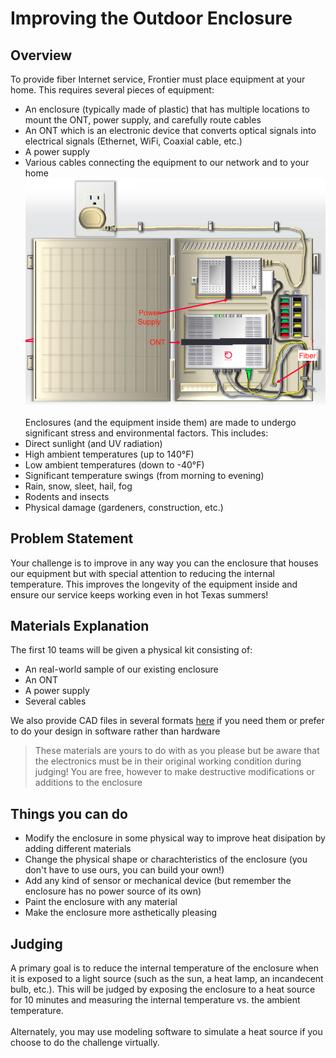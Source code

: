 # Improving the Outdoor Enclosure
## Overview
To provide fiber Internet service, Frontier must place equipment at your home. This requires several pieces of equipment:
- An enclosure (typically made of plastic) that has multiple locations to mount the ONT, power supply, and carefully route cables
- An ONT which is an electronic device that converts optical signals into electrical signals (Ethernet, WiFi, Coaxial cable, etc.)
- A power supply
- Various cables connecting the equipment to our network and to your home
![Alt Image of ONT inside an enclosure](enclosure.png)
<br><br>
Enclosures (and the equipment inside them) are made to undergo significant stress and environmental factors. This includes:
- Direct sunlight (and UV radiation)
- High ambient temperatures (up to 140°F)
- Low ambient temperatures (down to -40°F)
- Significant temperature swings (from morning to evening)
- Rain, snow, sleet, hail, fog
- Rodents and insects
- Physical damage (gardeners, construction, etc.)

## Problem Statement
Your challenge is to improve in any way you can the enclosure that houses our equipment but with special attention to reducing the internal temperature. This improves the longevity of the equipment inside and ensure our service keeps working even in hot Texas summers!

## Materials Explanation
The first 10 teams will be given a physical kit consisting of:
- An real-world sample of our existing enclosure
- An ONT
- A power supply
- Several cables

We also provide CAD files in several formats [here](./Drawings/) if you need them or prefer to do your design in software rather than hardware

>These materials are yours to do with as you please but be aware that the electronics must be in their original working condition during judging! You are free, however to make destructive modifications or additions to the enclosure



## Things you can do
- Modify the enclosure in some physical way to improve heat disipation by adding different materials
- Change the physical shape or charachteristics of the enclosure (you don't have to use ours, you can build your own!)
- Add any kind of sensor or mechanical device (but remember the enclosure has no power source of its own)
- Paint the enclosure with any material
- Make the enclosure more asthetically pleasing

## Judging
A primary goal is to reduce the internal temperature of the enclosure when it is exposed to a light source (such as the sun, a heat lamp, an incandecent bulb, etc.). This will be judged by exposing the enclosure to a heat source for 10 minutes and measuring the internal temperature vs. the ambient temperature.
<br><br>Alternately, you may use modeling software to simulate a heat source if you choose to do the challenge virtually.